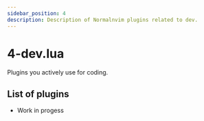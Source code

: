 ```yaml
---
sidebar_position: 4
description: Description of Normalnvim plugins related to dev.
---
```


# 4-dev.lua
Plugins you actively use for coding.

## List of plugins

* Work in progess
